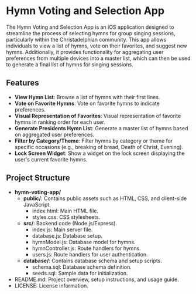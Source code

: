 # Hymn Voting and Selection App

The Hymn Voting and Selection App is an iOS application designed to streamline the process of selecting hymns for group singing sessions, particularly within the Christadelphian community. This app allows individuals to view a list of hymns, vote on their favorites, and suggest new hymns. Additionally, it provides functionality for aggregating user preferences from multiple devices into a master list, which can then be used to generate a final list of hymns for singing sessions.

## Features

- **View Hymn List**: Browse a list of hymns with their first lines.
- **Vote on Favorite Hymns**: Vote on favorite hymns to indicate preferences.
- **Visual Representation of Favorites**: Visual representation of favorite hymns in ranking order for each user.
- **Generate Presidents Hymn List**: Generate a master list of hymns based on aggregated user preferences.
- **Filter by Category/Theme**: Filter hymns by category or theme for specific occasions (e.g., breaking of bread, Death of Christ, Evening).
- **Lock Screen Widget**: Show a widget on the lock screen displaying the user's current favorite hymns.

## Project Structure

- **hymn-voting-app/**
  - **public/**: Contains public assets such as HTML, CSS, and client-side JavaScript.
    - index.html: Main HTML file.
    - styles.css: CSS stylesheets.
  - **src/**: Backend code (Node.js/Express).
    - index.js: Main server file.
    - database.js: Database setup.
    - hymnModel.js: Database model for hymns.
    - hymnController.js: Route handlers for hymns.
    - users.js: Route handlers for user authentication.
  - **database/**: Contains database schema and setup scripts.
    - schema.sql: Database schema definition.
    - seeds.sql: Sample data for initialization.
- README.md: Project overview, setup instructions, and usage guide.
- LICENSE: License information.
